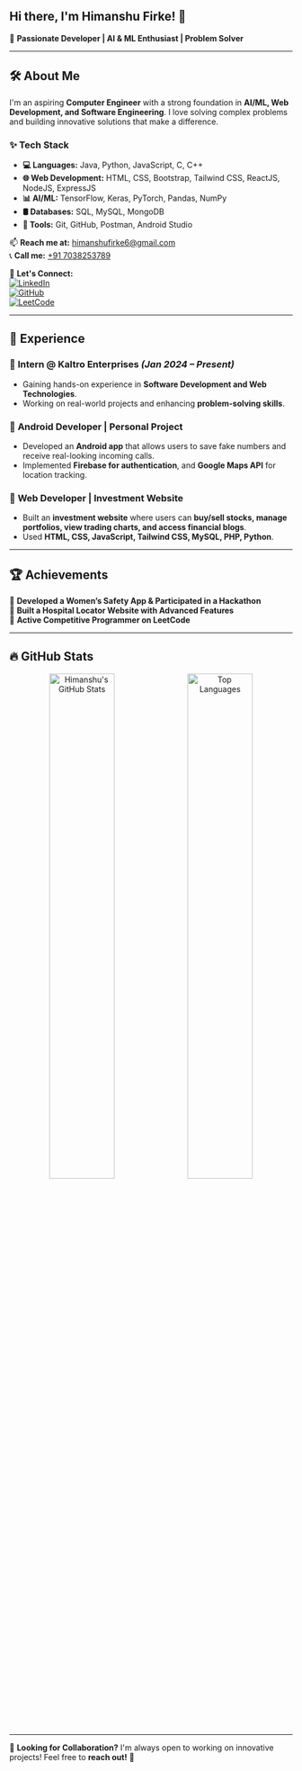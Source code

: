 ## Hi there, I'm **Himanshu Firke!** 👋

🚀 **Passionate Developer | AI & ML Enthusiast | Problem Solver**

---

## 🛠 About Me
I'm an aspiring **Computer Engineer** with a strong foundation in **AI/ML, Web Development, and Software Engineering**. I love solving complex problems and building innovative solutions that make a difference.

### ✨ Tech Stack
- **💻 Languages:** Java, Python, JavaScript, C, C++
- **🌐 Web Development:** HTML, CSS, Bootstrap, Tailwind CSS, ReactJS, NodeJS, ExpressJS
- **📊 AI/ML:** TensorFlow, Keras, PyTorch, Pandas, NumPy
- **🛢 Databases:** SQL, MySQL, MongoDB
- **🔧 Tools:** Git, GitHub, Postman, Android Studio

📫 **Reach me at:** [himanshufirke6@gmail.com](mailto:himanshufirke6@gmail.com)  
📞 **Call me:** [+91 7038253789](tel:+917038253789)

🔗 **Let's Connect:**  
[![LinkedIn](https://img.shields.io/badge/LinkedIn-Connect-blue?style=for-the-badge&logo=linkedin)](https://www.linkedin.com/in/himanshufirke/)  
[![GitHub](https://img.shields.io/badge/GitHub-Follow-black?style=for-the-badge&logo=github)](https://github.com/himanshu-firke/)  
[![LeetCode](https://img.shields.io/badge/LeetCode-Practice-orange?style=for-the-badge&logo=leetcode)](https://leetcode.com/u/Himanshu-Firke01/)

---

## 📌 Experience
### 🔹 **Intern @ Kaltro Enterprises** *(Jan 2024 – Present)*  
- Gaining hands-on experience in **Software Development and Web Technologies**.  
- Working on real-world projects and enhancing **problem-solving skills**.  

### 🔹 **Android Developer | Personal Project**  
- Developed an **Android app** that allows users to save fake numbers and receive real-looking incoming calls.  
- Implemented **Firebase for authentication**, and **Google Maps API** for location tracking.  

### 🔹 **Web Developer | Investment Website**  
- Built an **investment website** where users can **buy/sell stocks, manage portfolios, view trading charts, and access financial blogs**.  
- Used **HTML, CSS, JavaScript, Tailwind CSS, MySQL, PHP, Python**.  

---

## 🏆 Achievements
🏅 **Developed a Women’s Safety App & Participated in a Hackathon**  
🥇 **Built a Hospital Locator Website with Advanced Features**  
🥈 **Active Competitive Programmer on LeetCode**  

---

## 🔥 GitHub Stats
<p align="center">
  <img src="https://github-readme-stats.vercel.app/api?username=himanshu-firke&show_icons=true&theme=radical" alt="Himanshu's GitHub Stats" width="48%"/>
  <img src="https://github-readme-stats.vercel.app/api/top-langs/?username=himanshu-firke&layout=compact&theme=tokyonight" alt="Top Languages" width="48%"/>
</p>

---

🎯 **Looking for Collaboration?** I'm always open to working on innovative projects! Feel free to **reach out!** 🚀
